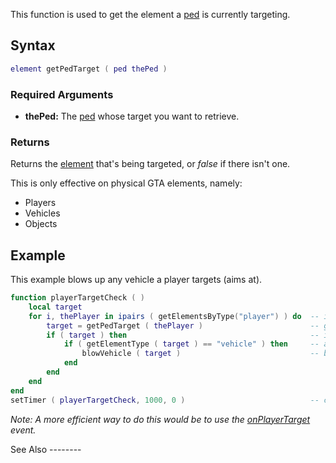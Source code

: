 This function is used to get the element a [ped](/docs/ped.md "wikilink") is currently targeting.

Syntax
------

``` lua
element getPedTarget ( ped thePed )
```

### Required Arguments

-   **thePed:** The [ped](/docs/ped.md "wikilink") whose target you want to retrieve.

### Returns

Returns the [element](/docs/element.md "wikilink") that's being targeted, or *false* if there isn't one.

This is only effective on physical GTA elements, namely:

-   Players
-   Vehicles
-   Objects

Example
-------

<section name="Server" class="server" show="true">
This example blows up any vehicle a player targets (aims at).

``` lua
function playerTargetCheck ( )
    local target
    for i, thePlayer in ipairs ( getElementsByType("player") ) do  -- iterate over all players
        target = getPedTarget ( thePlayer )                        -- get the target of the current player
        if ( target ) then                                         -- if there was a target
            if ( getElementType ( target ) == "vehicle" ) then     -- and the target is a vehicle
                blowVehicle ( target )                             -- blow it up
            end
        end
    end
end
setTimer ( playerTargetCheck, 1000, 0 )                            -- call the check function every second
```

*Note: A more efficient way to do this would be to use the [onPlayerTarget](/docs/onplayertarget.md "wikilink") event.*

</section>
See Also
--------
